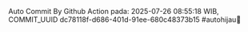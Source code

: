 Auto Commit By Github Action pada: 2025-07-26 08:55:18 WIB, COMMIT_UUID dc78118f-d686-401d-91ee-680c48373b15 #autohijau🗿
